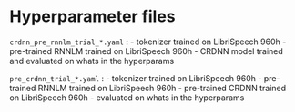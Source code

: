 # Hyperparameter files

`crdnn_pre_rnnlm_trial_*.yaml` :
    - tokenizer trained on LibriSpeech 960h
    - pre-trained RNNLM trained on LibriSpeech 960h
    - CRDNN model trained and evaluated on whats in the hyperparams

`pre_crdnn_trial_*.yaml` :
    - tokenizer trained on LibriSpeech 960h
    - pre-trained RNNLM trained on LibriSpeech 960h
    - pre-trained CRDNN trained on LibriSpeech 960h
    - evaluated on whats in the hyperparams

